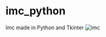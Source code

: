 # imc_python
 Imc made in Python and Tkinter
![imc](https://github.com/user-attachments/assets/dd48f053-e7a8-4c95-8ec1-40af7a5d2a59)
